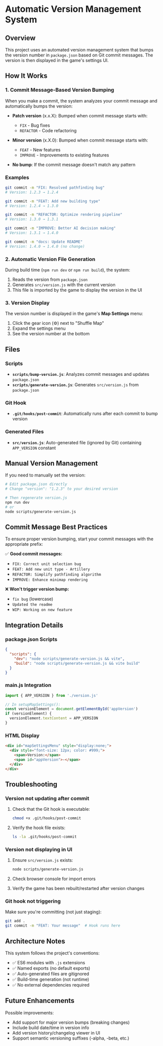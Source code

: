 # Automatic Version Management System

## Overview

This project uses an automated version management system that bumps the version number in `package.json` based on Git commit messages. The version is then displayed in the game's settings UI.

## How It Works

### 1. Commit Message-Based Version Bumping

When you make a commit, the system analyzes your commit message and automatically bumps the version:

- **Patch version** (x.x.X): Bumped when commit message starts with:
  - `FIX` - Bug fixes
  - `REFACTOR` - Code refactoring

- **Minor version** (x.X.0): Bumped when commit message starts with:
  - `FEAT` - New features
  - `IMPROVE` - Improvements to existing features

- **No bump**: If the commit message doesn't match any pattern

### Examples

```bash
git commit -m "FIX: Resolved pathfinding bug"
# Version: 1.2.3 → 1.2.4

git commit -m "FEAT: Add new building type"
# Version: 1.2.4 → 1.3.0

git commit -m "REFACTOR: Optimize rendering pipeline"
# Version: 1.3.0 → 1.3.1

git commit -m "IMPROVE: Better AI decision making"
# Version: 1.3.1 → 1.4.0

git commit -m "docs: Update README"
# Version: 1.4.0 → 1.4.0 (no change)
```

### 2. Automatic Version File Generation

During build time (`npm run dev` or `npm run build`), the system:
1. Reads the version from `package.json`
2. Generates `src/version.js` with the current version
3. This file is imported by the game to display the version in the UI

### 3. Version Display

The version number is displayed in the game's **Map Settings** menu:
1. Click the gear icon (⚙) next to "Shuffle Map"
2. Expand the settings menu
3. See the version number at the bottom

## Files

### Scripts

- **`scripts/bump-version.js`**: Analyzes commit messages and updates `package.json`
- **`scripts/generate-version.js`**: Generates `src/version.js` from `package.json`

### Git Hook

- **`.git/hooks/post-commit`**: Automatically runs after each commit to bump version

### Generated Files

- **`src/version.js`**: Auto-generated file (ignored by Git) containing `APP_VERSION` constant

## Manual Version Management

If you need to manually set the version:

```bash
# Edit package.json directly
# Change "version": "1.2.3" to your desired version

# Then regenerate version.js
npm run dev
# or
node scripts/generate-version.js
```

## Commit Message Best Practices

To ensure proper version bumping, start your commit messages with the appropriate prefix:

✅ **Good commit messages:**
- `FIX: Correct unit selection bug`
- `FEAT: Add new unit type - Artillery`
- `REFACTOR: Simplify pathfinding algorithm`
- `IMPROVE: Enhance minimap rendering`

❌ **Won't trigger version bump:**
- `fix bug` (lowercase)
- `Updated the readme`
- `WIP: Working on new feature`

## Integration Details

### package.json Scripts

```json
{
  "scripts": {
    "dev": "node scripts/generate-version.js && vite",
    "build": "node scripts/generate-version.js && vite build"
  }
}
```

### main.js Integration

```javascript
import { APP_VERSION } from './version.js'

// In setupMapSettings():
const versionElement = document.getElementById('appVersion')
if (versionElement) {
  versionElement.textContent = APP_VERSION
}
```

### HTML Display

```html
<div id="mapSettingsMenu" style="display:none;">
  <div style="font-size: 12px; color: #999;">
    <span>Version:</span>
    <span id="appVersion">-</span>
  </div>
</div>
```

## Troubleshooting

### Version not updating after commit

1. Check that the Git hook is executable:
   ```bash
   chmod +x .git/hooks/post-commit
   ```

2. Verify the hook file exists:
   ```bash
   ls -la .git/hooks/post-commit
   ```

### Version not displaying in UI

1. Ensure `src/version.js` exists:
   ```bash
   node scripts/generate-version.js
   ```

2. Check browser console for import errors

3. Verify the game has been rebuilt/restarted after version changes

### Git hook not triggering

Make sure you're committing (not just staging):
```bash
git add .
git commit -m "FEAT: Your message"  # Hook runs here
```

## Architecture Notes

This system follows the project's conventions:
- ✅ ES6 modules with `.js` extensions
- ✅ Named exports (no default exports)
- ✅ Auto-generated files are gitignored
- ✅ Build-time generation (not runtime)
- ✅ No external dependencies required

## Future Enhancements

Possible improvements:
- Add support for major version bumps (breaking changes)
- Include build date/time in version info
- Add version history/changelog viewer in UI
- Support semantic versioning suffixes (-alpha, -beta, etc.)
